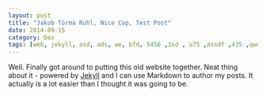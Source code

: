 ```yaml
---
layout: post
title: "Jakob Törmä Ruhl, Nice Cop, Test Post"
date: 2014-09-15
category: Dev
tags: [web, jekyll, asd, ads, we, bfd, 5456 ,3sd , u75 ,assdf ,435 ,qweqwe 123,123 ,5235]
---
```


Well. Finally got around to putting this old website together. Neat thing about it - powered by [Jekyll](http://jekyllrb.com) and I can use Markdown to author my posts. It actually is a lot easier than I thought it was going to be.
